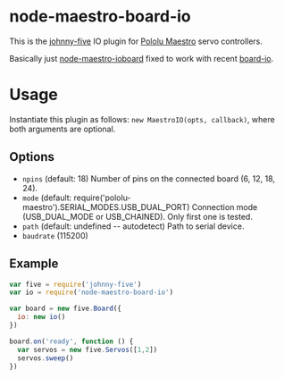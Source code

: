 # node-maestro-board-io
This is the [johnny-five](http://johnny-five.io/) IO plugin for 
[Pololu Maestro](https://www.pololu.com/product/1354) servo controllers.

Basically just [node-maestro-ioboard](https://github.com/achingbrain/node-maestro-ioboard)
fixed to work with recent [board-io](https://github.com/achingbrain/board-io).

# Usage
Instantiate this plugin as follows: `new MaestroIO(opts, callback)`, where both arguments
are optional.
## Options
* `npins` (default: 18) Number of pins on the connected board (6, 12, 18, 24).
* `mode` (default: require('pololu-maestro').SERIAL_MODES.USB_DUAL_PORT) Connection mode (USB_DUAL_MODE or USB_CHAINED). Only first one is tested.
* `path` (default: undefined -- autodetect) Path to serial device.
* `baudrate` (115200)

## Example
```js
var five = require('johnny-five')
var io = require('node-maestro-board-io')

var board = new five.Board({
  io: new io()
})

board.on('ready', function () {
  var servos = new five.Servos([1,2])
  servos.sweep()
})
```
